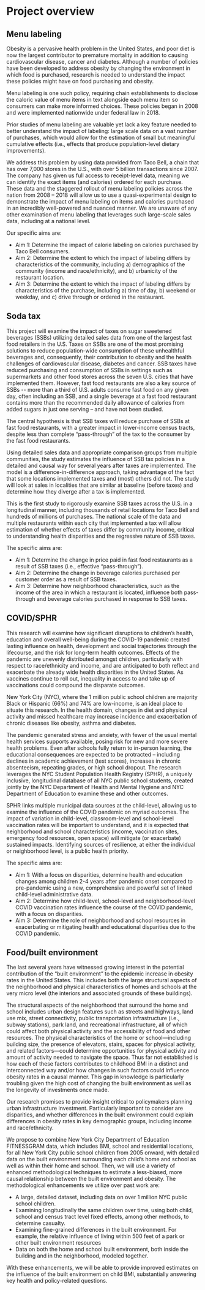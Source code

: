 # Project overview

## Menu labeling
Obesity is a pervasive health problem in the United States, and poor diet is now the largest contributor to premature mortality in addition to causing cardiovascular disease, cancer and diabetes. 
Although a number of policies have been developed to address obesity by changing the environment in which food is purchased, research is needed to understand the impact these policies might have on food purchasing and obesity. 

Menu labeling is one such policy, requiring chain establishments to disclose the caloric value of menu items in text alongside each menu item so consumers can make more informed choices. 
These policies began in 2008 and were implemented nationwide under federal law in 2018. 

Prior studies of menu labeling are valuable yet lack a key feature needed to better understand the impact of labeling: large scale data on a vast number of purchases, which would allow for the estimation of small but meaningful cumulative effects (i.e., effects that produce population-level dietary improvements). 

We address this problem by using data provided from Taco Bell, a chain that has over 7,000 stores in the U.S., with over 5 billion transactions since 2007. 
The company has given us full access to receipt-level data, meaning we can identify the exact items (and calories) ordered for each purchase. These data and the staggered rollout of menu labeling policies across the nation from 2008 – 2018 will allow us to use a quasi-experimental design to demonstrate the impact of menu labeling on items and calories purchased in an incredibly well-powered and nuanced manner. 
We are unaware of any other examination of menu labeling that leverages such large-scale sales data, including at a national level.

Our specific aims are:
-	Aim 1: Determine the impact of calorie labeling on calories purchased by Taco Bell consumers. 
-	Aim 2: Determine the extent to which the impact of labeling differs by characteristics of the community, including a) demographics of the community (income and race/ethnicity), and b) urbanicity of the restaurant location.
-	Aim 3: Determine the extent to which the impact of labeling differs by characteristics of the purchase, including a) time of day, b) weekend or weekday, and c) drive through or ordered in the restaurant.

## Soda tax
This project will examine the impact of taxes on sugar sweetened beverages (SSBs) utilizing detailed sales data from one of the largest fast food retailers in the U.S. 
Taxes on SSBs are one of the most promising solutions to reduce population-wide consumption of these unhealthful beverages and, consequently, their contribution to obesity and the health challenges of cardiovascular disease, diabetes and cancer. 
SSB taxes have reduced purchasing and consumption of SSBs in settings such as supermarkets and other food stores across the seven U.S. cities that have implemented them. 
However, fast food restaurants are also a key source of SSBs -- more than a third of U.S. adults consume fast food on any given day, often including an SSB, and a single beverage at a fast food restaurant contains more than the recommended daily allowance of calories from added sugars in just one serving – and have not been studied. 

The central hypothesis is that SSB taxes will reduce purchase of SSBs at fast food restaurants, with a greater impact in lower-income census tracts, despite less than complete “pass-through” of the tax to the consumer by the fast food restaurants. 

Using detailed sales data and appropriate comparison groups from multiple communities, the study estimates the influence of SSB tax policies in a detailed and causal way for several years after taxes are implemented. 
The model is a difference-in-difference approach, taking advantage of the fact that some locations implemented taxes and (most) others did not. The study will look at sales in localities that are similar at baseline (before taxes) and determine how they diverge after a tax is implemented. 

This is the first study to rigorously examine SSB taxes across the U.S. in a longitudinal manner, including thousands of retail locations for Taco Bell and hundreds of millions of purchases.
The national scale of the data and multiple restaurants within each city that implemented a tax will allow estimation of whether effects of taxes differ by community income, critical to understanding health disparities and the regressive nature of SSB taxes. 

The specific aims are:
-	Aim 1: Determine the change in price paid in fast food restaurants as a result of SSB taxes (i.e., effective “pass-through”).
-	Aim 2: Determine the change in beverage calories purchased per customer order as a result of SSB taxes.
-	Aim 3: Determine how neighborhood characteristics, such as the income of the area in which a restaurant is located, influence both pass-through and beverage calories purchased in response to SSB taxes.

## COVID/SPHR
This research will examine how significant disruptions to children’s health, education and overall well-being during the COVID-19 pandemic created lasting influence on health, development and social trajectories through the lifecourse, and the risk for long-term health outcomes. 
Effects of the pandemic are unevenly distributed amongst children, particularly with respect to race/ethnicity and income, and are anticipated to both reflect and exacerbate the already wide health disparities in the United States. 
As vaccines continue to roll out, inequality in access to and take up of vaccinations could compound the disparate outcomes. 

New York City (NYC), where the 1 million public school children are majority Black or Hispanic (66%) and 74% are low-income, is an ideal place to situate this research. 
In the health domain, changes in diet and physical activity and missed healthcare may increase incidence and exacerbation of chronic diseases like obesity, asthma and diabetes. 

The pandemic generated stress and anxiety, with fewer of the usual mental health services supports available, posing risk for new and more severe health problems. 
Even after schools fully return to in-person learning, the educational consequences are expected to be protracted – including declines in academic achievement (test scores), increases in chronic absenteeism, repeating grades, or high school dropout. The research leverages the NYC Student Population Health Registry (SPHR), a uniquely inclusive, longitudinal database of all NYC public school students, created jointly by the NYC Department of Health and Mental Hygiene and NYC Department of Education to examine these and other outcomes. 

SPHR links multiple municipal data sources at the child-level, allowing us to examine the influence of the COVID pandemic on myriad outcomes. 
The impact of variation in child-level, classroom-level and school-level vaccination rates will be important to understand, and it is expected that neighborhood and school characteristics (income, vaccination sites, emergency food resources, open space) will mitigate (or exacerbate) sustained impacts. 
Identifying sources of resilience, at either the individual or neighborhood level, is a public health priority. 

The specific aims are:
-	Aim 1: With a focus on disparities, determine health and education changes among children 2-4 years after pandemic onset compared to pre-pandemic using a new, comprehensive and powerful set of linked child-level administrative data.
-	Aim 2: Determine how child-level, school-level and neighborhood-level COVID vaccination rates influence the course of the COVID pandemic, with a focus on disparities.
-	Aim 3: Determine the role of neighborhood and school resources in exacerbating or mitigating health and educational disparities due to the COVID pandemic.

## Food/built environment
The last several years have witnessed growing interest in the potential contribution of the “built environment” to the epidemic increase in obesity rates in the United States. 
This includes both the large structural aspects of the neighborhood and physical characteristics of homes and schools at the very micro level (the interiors and associated grounds of these buildings).

The structural aspects of the neighborhood that surround the home and school includes urban design features such as streets and highways, land use mix, street connectivity, public transportation infrastructure (i.e., subway stations), park land, and recreational infrastructure, all of which could affect both physical activity and the accessibility of food and other resources. 
The physical characteristics of the home or school—including building size, the presence of elevators, stairs, spaces for physical activity, and related factors—could determine opportunities for physical activity and amount of activity needed to navigate the space. 
Thus far not established is how each of these factors contributes to childhood BMI in a distinct and interconnected way and/or how changes in such factors could influence obesity rates in a causal manner. 
This gap in knowledge is particularly troubling given the high cost of changing the built environment as well as the longevity of investments once made. 

Our research promises to provide insight critical to policymakers planning urban infrastructure investment. 
Particularly important to consider are disparities, and whether differences in the built environment could explain differences in obesity rates in key demographic groups, including income and race/ethnicity. 

We propose to combine New York City Department of Education FITNESSGRAM data, which includes BMI, school and residential locations, for all New York City public school children from 2005 onward, with detailed data on the built environment surrounding each child’s home and school as well as within their home and school. 
Then, we will use a variety of enhanced methodological techniques to estimate a less-biased, more causal relationship between the built environment and obesity. The methodological enhancements we utilize over past work are:
- A large, detailed dataset, including data on over 1 million NYC public school children.
- Examining longitudinally the same children over time, using both child, school and census tract level fixed effects, among other methods, to determine casualty. 
- Examining fine-grained differences in the built environment. For example, the relative influence of living within 500 feet of a park or other built environment resources
- Data on both the home and school built environment, both inside the building and in the neighborhood, modeled together.

With these enhancements, we will be able to provide improved estimates on the influence of the built environment on child BMI, substantially answering key health and policy-related questions.
